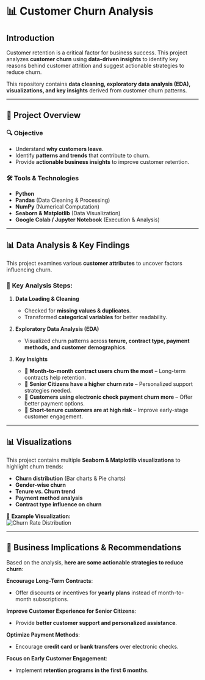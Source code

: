 # 📊 Customer Churn Analysis

## Introduction
Customer retention is a critical factor for business success. This project analyzes **customer churn** using **data-driven insights** to identify key reasons behind customer attrition and suggest actionable strategies to reduce churn.

This repository contains **data cleaning, exploratory data analysis (EDA), visualizations, and key insights** derived from customer churn patterns.

---

## 📂 Project Overview

### 🔍 **Objective**
- Understand **why customers leave**.
- Identify **patterns and trends** that contribute to churn.
- Provide **actionable business insights** to improve customer retention.

### 🛠 **Tools & Technologies**
- **Python**
- **Pandas** (Data Cleaning & Processing)
- **NumPy** (Numerical Computation)
- **Seaborn & Matplotlib** (Data Visualization)
- **Google Colab / Jupyter Notebook** (Execution & Analysis)

---

## 📊 **Data Analysis & Key Findings**
This project examines various **customer attributes** to uncover factors influencing churn.

### 🔹 **Key Analysis Steps:**
1. **Data Loading & Cleaning**  
   - Checked for **missing values & duplicates**.
   - Transformed **categorical variables** for better readability.

2. **Exploratory Data Analysis (EDA)**  
   - Visualized churn patterns across **tenure, contract type, payment methods, and customer demographics**.

3. **Key Insights**
   - 📌 **Month-to-month contract users churn the most** – Long-term contracts help retention.
   - 📌 **Senior Citizens have a higher churn rate** – Personalized support strategies needed.
   - 📌 **Customers using electronic check payment churn more** – Offer better payment options.
   - 📌 **Short-tenure customers are at high risk** – Improve early-stage customer engagement.

---

## 📊 **Visualizations**
This project contains multiple **Seaborn & Matplotlib visualizations** to highlight churn trends:
- **Churn distribution** (Bar charts & Pie charts)
- **Gender-wise churn**
- **Tenure vs. Churn trend**
- **Payment method analysis**
- **Contract type influence on churn**

📌 **Example Visualization:**  
![Churn Rate Distribution](https://via.placeholder.com/600x300.png?text=Churn+Rate+Distribution)

---

## 🔎 **Business Implications & Recommendations**
Based on the analysis, **here are some actionable strategies to reduce churn**:

 **Encourage Long-Term Contracts**:  
   - Offer discounts or incentives for **yearly plans** instead of month-to-month subscriptions.

 **Improve Customer Experience for Senior Citizens**:  
   - Provide **better customer support and personalized assistance**.

 **Optimize Payment Methods**:  
   - Encourage **credit card or bank transfers** over electronic checks.

 **Focus on Early Customer Engagement**:  
   - Implement **retention programs in the first 6 months**.


